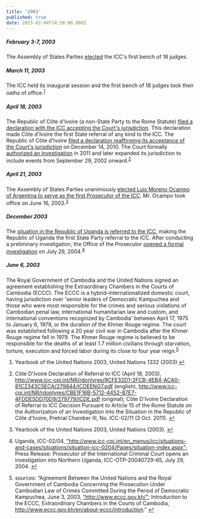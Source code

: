 ```yaml
---
title: '2003'
published: true
date: 2015-02-04T14:50:00.000Z
---
```



##### February 3-7, 2003

The Assembly of States Parties [elected](http://legal.un.org/icc/asp/firstresumed.feb03.htm) the ICC's first bench of 18 judges.

##### March 11, 2003

The ICC held its inaugural session and the first bench of 18 judges took their oaths of office.<sup id="fnref:source2003"><a class="footnote" href="#fn:source2003">1</a></sup>

##### April 18, 2003

The Republic of C&ocirc;te d'Ivoire (a non-State Party to the Rome Statute) [filed a declaration with the ICC accepting the Court's jurisdiction](http://www.icc-cpi.int/NR/rdonlyres/9CFE32D1-2FCB-4EB4-ACA0-81C2343C5ECA/279844/ICDEENG7.pdf). This declaration made C&ocirc;te d'Ivoire the first State referral of any kind to the ICC. The Republic of C&ocirc;te d'Ivoire [filed a declaration reaffirming its acceptance of the Court's jurisdiction](http://icc-cpi.int/NR/rdonlyres/498E8FEB-7A72-4005-A209-C14BA374804F/0/ReconCPI.pdf) on December 14, 2010. The Court formally [authorized an investigation](http://www.icc-cpi.int/iccdocs/doc/doc1240553.pdf) in 2011 and later expanded its jurisdiction to include events from September 29, 2002 onward.<sup id="fnref:source2003apr"><a class="footnote" href="#fn:source2003apr">2</a></sup>

##### April 21, 2003

The Assembly of States Parties unanimously [elected Luis Moreno Ocampo of Argentina to serve as the first Prosecutor of the ICC](http://www.un.org/press/en/2003/L3035.doc.htm). Mr. Ocampo took office on June 16, 2003.<sup id="fnref:source2003apr21"><a class="footnote" href="#fn:source2003apr21">3</a></sup>

##### December 2003

The [situation in the Republic of Uganda is referred to the ICC](http://www.icc-cpi.int/en_menus/icc/press%20and%20media/press%20releases/2004/Pages/president%20of%20uganda%20refers%20situation%20concerning%20the%20lord_s%20resistance%20army%20_lra_%20to%20the%20icc.aspx), making the Republic of Uganda the first State Party referral to the ICC. After conducting a preliminary investigation, the Office of the Prosecutor [opened a formal investigation](http://www.icc-cpi.int/en_menus/icc/press%20and%20media/press%20releases/2004/Pages/prosecutor%20of%20the%20international%20criminal%20court%20opens%20an%20investigation%20into%20nothern%20uganda.aspx) on July 29, 2004.<sup id="fnref:source2003dec"><a class="footnote" href="#fn:source2003dec">4</a></sup>

##### June 6, 2003

The Royal Government of Cambodia and the United Nations signed an agreement establishing the Extraordinary Chambers in the Courts of Cambodia (ECCC). The ECCC is a hybrid-internationalized domestic court, having jurisdiction over 'senior leaders of Democratic Kampuchea and those who were most responsible for the crimes and serious violations of Cambodian penal law, international humanitarian law and custom, and international conventions recognized by Cambodia' between April 17, 1975 to January 6, 1979, or the duration of the Khmer Rouge regime. The court was established following a 20 year civil war in Cambodia after the Khmer Rouge regime fell in 1979. The Khmer Rouge regime is believed to be responsible for the deaths of at least 1.7 million civilians through starvation, torture, execution and forced labor during its close to four year reign.<sup id="fnref:source2003jun"><a class="footnote" href="#fn:source2003jun">5</a></sup>

<div class="footnotes"><ol><li id="fn:source2003"><p>Yearbook of the United Nations 2003, United Nations 1332 (2003) <a class="reversefootnote" href="#fnref:source2003">↩</a></p></li><li id="fn:source2003apr"><p>C&ocirc;te D'Ivoire Declaration of Referral to ICC (April 18, 2003), <a href="http://www.icc-cpi.int/NR/rdonlyres/9CFE32D1-2FCB-4EB4-ACA0-81C2343C5ECA/279844/ICDEENG7.pdf">http://www.icc-cpi.int/NR/rdonlyres/9CFE32D1-2FCB-4EB4-ACA0-81C2343C5ECA/279844/ICDEENG7.pdf</a> (english), <a href="http://www.icc-cpi.int/NR/rdonlyres/CBE1F16B-5712-4452-87E7-4FDDE5DD70D9/279779/ICDE.pdf">http://www.icc-cpi.int/NR/rdonlyres/CBE1F16B-5712-4452-87E7-4FDDE5DD70D9/279779/ICDE.pdf</a> (original); C&ocirc;te D'Ivoire Declaration of Referral to ICC Decision Pursuant to Article 15 of the Rome Statute on the Authorization of an Investigation into the Situation in the Republic of C&ocirc;te d'Ivoire, Pretrial Chamber III, No. ICC-02/11 (3 Oct. 2011). <a class="reversefootnote" href="#fnref:source2003apr">↩</a></p></li><li id="fn:source2003apr21"><p>Yearbook of the United Nations 2003, United Nations (2003). <a class="reversefootnote" href="#fnref:source2003apr21">↩</a></p></li><li id="fn:source2003dec"><p>Uganda, ICC-02/04, <a href="http://www.icc-cpi.int/en_menus/icc/situations-and-cases/situations/situation-icc-0204/Pages/situation-index.aspx">&ldquo;http://www.icc-cpi.int/en_menus/icc/situations-and-cases/situations/situation-icc-0204/Pages/situation-index.aspx"</a>; Press Release: Prosecutor of the International Criminal Court opens an investigation into Northern Uganda, ICC-OTP-20040729-65, July 29, 2004. <a class="reversefootnote" href="#fnref:source2003dec">↩</a></p></li><li id="fn:source2003jun"><p>sources: &ldquo;Agreement Between the United Nations and the Royal Government of Cambodia Concerning the Prosecution Under Cambodian Law of Crimes Committed During the Period of Democratic Kampuchea, June 3, 2003, <a href="http://www.eccc.gov.kh/sites/default/files/legal-documents/Agreement_between_UN_and_RGC.pdf">&ldquo;http://www.eccc.gov.kh/"</a>; Introduction to the ECCC, Extraordinary Chambers in the Courts of Cambodia, <a href="http://www.eccc.gov.kh/en/about-eccc/introduction">http://www.eccc.gov.kh/en/about-eccc/introduction</a>." <a class="reversefootnote" href="#fnref:source2003jun">↩</a></p></li></ol></div>